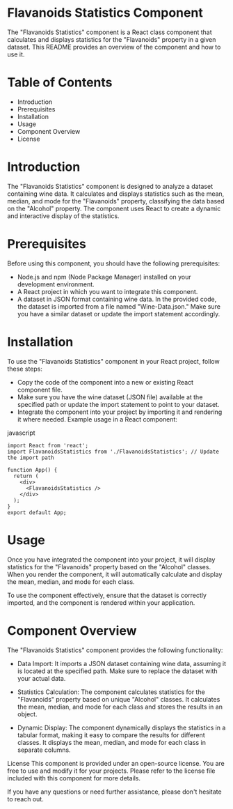 # Flavanoids Statistics Component
The "Flavanoids Statistics" component is a React class component that calculates and displays statistics for the "Flavanoids" property in a given dataset. This README provides an overview of the component and how to use it.

# Table of Contents
* Introduction
* Prerequisites
* Installation
* Usage
* Component Overview
* License
# Introduction
The "Flavanoids Statistics" component is designed to analyze a dataset containing wine data. It calculates and displays statistics such as the mean, median, and mode for the "Flavanoids" property, classifying the data based on the "Alcohol" property. The component uses React to create a dynamic and interactive display of the statistics.

# Prerequisites
Before using this component, you should have the following prerequisites:

* Node.js and npm (Node Package Manager) installed on your development environment.
* A React project in which you want to integrate this component.
* A dataset in JSON format containing wine data. In the provided code, the dataset is imported from a file named "Wine-Data.json." Make sure you have a similar dataset or update the import statement accordingly.

# Installation
To use the "Flavanoids Statistics" component in your React project, follow these steps:

* Copy the code of the component into a new or existing React component file.
* Make sure you have the wine dataset (JSON file) available at the specified path or update the import statement to point to your dataset.
* Integrate the component into your project by importing it and rendering it where needed.
Example usage in a React component:

javascript
```
import React from 'react';
import FlavanoidsStatistics from './FlavanoidsStatistics'; // Update the import path

function App() {
  return (
    <div>
      <FlavanoidsStatistics />
    </div>
  );
}
export default App;
```
# Usage
Once you have integrated the component into your project, it will display statistics for the "Flavanoids" property based on the "Alcohol" classes. When you render the component, it will automatically calculate and display the mean, median, and mode for each class.

To use the component effectively, ensure that the dataset is correctly imported, and the component is rendered within your application.

# Component Overview
The "Flavanoids Statistics" component provides the following functionality:

* Data Import: It imports a JSON dataset containing wine data, assuming it is located at the specified path. Make sure to replace the dataset with your actual data.

* Statistics Calculation: The component calculates statistics for the "Flavanoids" property based on unique "Alcohol" classes. It calculates the mean, median, and mode for each class and stores the results in an object.

* Dynamic Display: The component dynamically displays the statistics in a tabular format, making it easy to compare the results for different classes. It displays the mean, median, and mode for each class in separate columns.

License
This component is provided under an open-source license. You are free to use and modify it for your projects. Please refer to the license file included with this component for more details.

If you have any questions or need further assistance, please don't hesitate to reach out.




